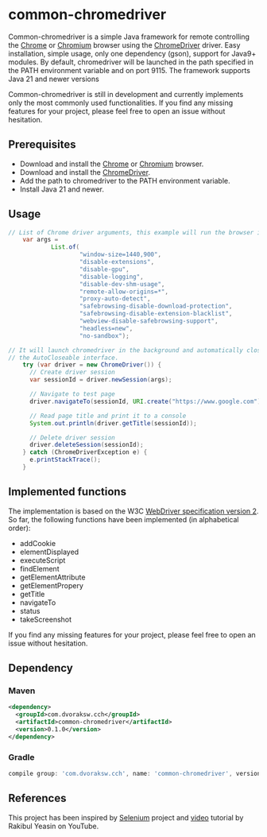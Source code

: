 # common-chromedriver

Common-chromedriver is a simple Java framework for remote controlling the [Chrome](https://www.google.com/chrome/)
or [Chromium](https://www.chromium.org/Home/) browser using the [ChromeDriver](https://chromedriver.chromium.org)
driver. Easy installation, simple usage, only one dependency (gson), support for Java9+ modules. By default,
chromedriver will be launched in the path specified in the PATH environment variable and on port 9115. The framework
supports Java 21 and newer versions

Common-chromedriver is still in development and currently implements only the most commonly used functionalities. If you
find any missing features for your project, please feel free to open an issue without hesitation.

## Prerequisites

* Download and install the [Chrome](https://www.google.com/chrome/)
  or [Chromium](https://www.chromium.org/getting-involved/download-chromium/) browser.
* Download and install the [ChromeDriver](https://chromedriver.chromium.org/downloads).
* Add the path to chromedriver to the PATH environment variable.
* Install Java 21 and newer.

## Usage

```java
// List of Chrome driver arguments, this example will run the browser in the background.
    var args =
            List.of(
                    "window-size=1440,900",
                    "disable-extensions",
                    "disable-gpu",
                    "disable-logging",
                    "disable-dev-shm-usage",
                    "remote-allow-origins=*",
                    "proxy-auto-detect",
                    "safebrowsing-disable-download-protection",
                    "safebrowsing-disable-extension-blacklist",
                    "webview-disable-safebrowsing-support",
                    "headless=new",
                    "no-sandbox");

// It will launch chromedriver in the background and automatically close it because it implements
// the AutoCloseable interface.
    try (var driver = new ChromeDriver()) {
      // Create driver session
      var sessionId = driver.newSession(args);

      // Navigate to test page
      driver.navigateTo(sessionId, URI.create("https://www.google.com"));

      // Read page title and print it to a console
      System.out.println(driver.getTitle(sessionId));

      // Delete driver session
      driver.deleteSession(sessionId);
    } catch (ChromeDriverException e) {
      e.printStackTrace();
    }
```

## Implemented functions

The implementation is based on the W3C [WebDriver specification version 2](https://www.w3.org/TR/webdriver2/). So far,
the following functions have been implemented (in alphabetical order):

* addCookie
* elementDisplayed
* executeScript
* findElement
* getElementAttribute
* getElementPropery
* getTitle
* navigateTo
* status
* takeScreenshot

If you find any missing features for your project, please feel free to open an issue without hesitation.

## Dependency

### Maven

```xml
<dependency>
  <groupId>com.dvoraksw.cch</groupId>
  <artifactId>common-chromedriver</artifactId>
  <version>0.1.0</version>
</dependency>
```

### Gradle

```groovy
compile group: 'com.dvoraksw.cch', name: 'common-chromedriver', version: '0.1.0'
```

## References

This project has been inspired by [Selenium](https://www.selenium.dev/) project
and [video](https://youtu.be/F2jMzBW1Vl4?si=X7cdXexT4nM4tEmA) tutorial by Rakibul Yeasin on YouTube. 